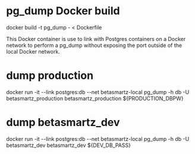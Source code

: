 # pg_dump Docker build
docker build -t pg_dump - < Dockerfile

This Docker container is use to link with Postgres containers on a Docker network to perform a pg_dump without exposing the port outside
of the local Docker network.

# dump production
docker run -it --link postgres:db --net betasmartz-local pg_dump -h db -U betasmartz_production betasmartz_production
${PRODUCTION_DBPW}

# dump betasmartz_dev
docker run -it --link postgres:db --net betasmartz-local pg_dump -h db -U betasmartz_dev betasmartz_dev
${DEV_DB_PASS}